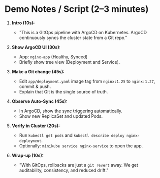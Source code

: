 # Demo Notes / Script (2–3 minutes)

1) **Intro (10s):**
   - "This is a GitOps pipeline with ArgoCD on Kubernetes. ArgoCD continuously syncs the cluster state from a Git repo."

2) **Show ArgoCD UI (30s):**
   - App: `nginx-app` (Healthy, Synced)
   - Briefly show tree view (Deployment and Service).

3) **Make a Git change (45s):**
   - Edit `app/deployment.yaml` image tag from `nginx:1.25` to `nginx:1.27`, commit & push.
   - Explain that Git is the single source of truth.

4) **Observe Auto-Sync (45s):**
   - In ArgoCD, show the sync triggering automatically.
   - Show new ReplicaSet and updated Pods.

5) **Verify in Cluster (20s):**
   - Run `kubectl get pods` and `kubectl describe deploy nginx-deployment`.
   - Optionally: `minikube service nginx-service` to open the app.

6) **Wrap-up (10s):**
   - "With GitOps, rollbacks are just a `git revert` away. We get auditability, consistency, and reduced drift."
